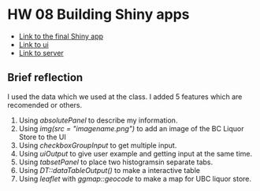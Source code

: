 # HW 08 Building Shiny apps


- [Link to the final Shiny app](https://yeonuk.shinyapps.io/hw08/)
- [Link to ui](https://github.com/yeonukkim/STAT545-hw-Kim-Yeonuk/blob/master/hw08/ui.R)
- [Link to server](https://github.com/yeonukkim/STAT545-hw-Kim-Yeonuk/blob/master/hw08/server.R)

## Brief reflection

I used the data which we used at the class. I added 5 features which are recomended or others.

1. Using *absolutePanel* to describe my information.
2. Using *img(src = "imagename.png")* to add an image of the BC Liquor Store to the UI
3. Using *checkboxGroupInput* to get multiple input.
4. Using *uiOutput* to give user example and getting input at the same time.
5. Using *tabsetPanel* to place two histogramsin separate tabs.
6. Using *DT::dataTableOutput()* to make a interactive table
7. Using *leaflet* with *ggmap::geocode* to make a map for UBC liquor store.

